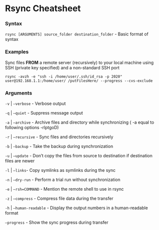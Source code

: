 # Rsync Cheatsheet

### Syntax

`rsync [ARGUMENTS] source_folder destination_folder` - Basic format of syntax

### Examples
Sync files **FROM** a remote server (recursively) to your local machine using SSH (private key specified) and a non-standard SSH port

`rsync -avzh -e "ssh -i /home/user/.ssh/id_rsa -p 2020" user@192.168.1.1:/home/user/ /putFilesHere/ --progress --cvs-exclude`


### Arguments

`-v` | `–verbose` - Verbose output

`-q` | `–quiet` - Suppress message output

`-a` | `–archive` - Archive files and directory while synchronizing ( -a equal to following options -rlptgoD)

`-r` | `–recursive` - Sync files and directories recursively

`-b` | `–backup` - Take the backup during synchronization

`-u`  | `–update` - Don’t copy the files from source to destination if destination files are newer

`-l` | `–links`- Copy symlinks as symlinks during the sync

`-n` | `–dry-run` - Perform a trial run without synchronization

`-e` | `–rsh=COMMAND` - Mention the remote shell to use in rsync

`-z` | `–compress` - Compress file data during the transfer

`-h` | `–human-readable` - Display the output numbers in a human-readable format

`–progress` - Show the sync progress during transfer
